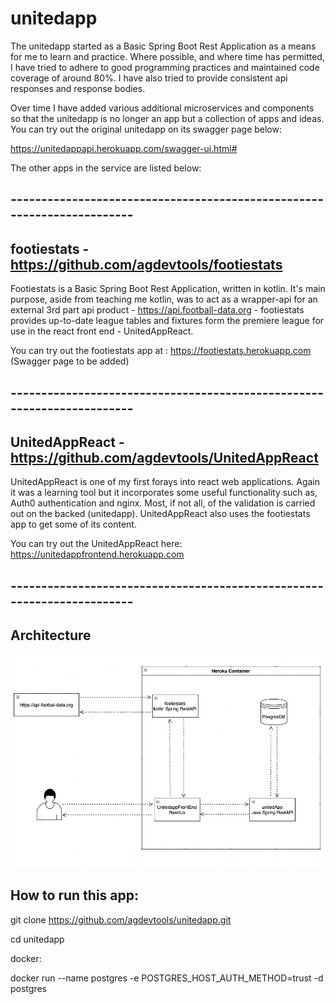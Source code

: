 # unitedapp

The unitedapp started as a Basic Spring Boot Rest Application as a means for me to learn and practice. Where possible, and where time has permitted, I have tried to adhere to good programming practices and maintained code coverage of around 80%. I have also tried to provide consistent api responses and response bodies.

Over time I have added various additional microservices and components so that the unitedapp is no longer an app but a collection of apps and ideas. You can try out the original unitedapp on its swagger page below:

https://unitedappapi.herokuapp.com/swagger-ui.html#

The other apps in the service are listed below:

## -----------------------------------------------------------------------

## footiestats - https://github.com/agdevtools/footiestats
Footiestats is a Basic Spring Boot Rest Application, written in kotlin. It's main purpose, aside from teaching me kotlin, was to act as a wrapper-api for an external 3rd part api product - https://api.football-data.org - footiestats provides up-to-date league tables and fixtures form the premiere league for use in the react front end - UnitedAppReact.

You can try out the footiestats app at : https://footiestats.herokuapp.com (Swagger page to be added)


## -----------------------------------------------------------------------

## UnitedAppReact - https://github.com/agdevtools/UnitedAppReact

UnitedAppReact is one of my first forays into react web applications. Again it was a learning tool but it incorporates some useful functionality such as, Auth0 authentication and nginx. Most, if not all, of the validation is carried out on the backed (unitedapp). UnitedAppReact also uses the footiestats app to get some of its content.

You can try out the UnitedAppReact here: https://unitedappfrontend.herokuapp.com

## -----------------------------------------------------------------------

## Architecture

![Screenshot](unitedappArc.png)

## How to run this app:

git clone https://github.com/agdevtools/unitedapp.git

cd unitedapp

docker: 

docker run --name postgres -e POSTGRES_HOST_AUTH_METHOD=trust  -d postgres
